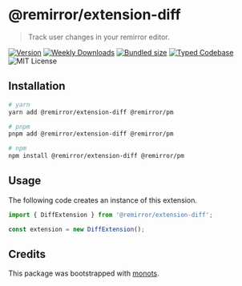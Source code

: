 # @remirror/extension-diff

> Track user changes in your remirror editor.

[![Version][version]][npm] [![Weekly Downloads][downloads-badge]][npm]
[![Bundled size][size-badge]][size] [![Typed Codebase][typescript]](./src/index.ts)
![MIT License][license]

[version]: https://flat.badgen.net/npm/v/@remirror/extension-diff
[npm]: https://npmjs.com/package/@remirror/extension-diff
[license]: https://flat.badgen.net/badge/license/MIT/purple
[size]: https://bundlephobia.com/result?p=@remirror/extension-diff
[size-badge]: https://flat.badgen.net/bundlephobia/minzip/@remirror/extension-diff
[typescript]: https://flat.badgen.net/badge/icon/TypeScript?icon=typescript&label
[downloads-badge]: https://badgen.net/npm/dw/@remirror/extension-diff/red?icon=npm

## Installation

```bash
# yarn
yarn add @remirror/extension-diff @remirror/pm

# pnpm
pnpm add @remirror/extension-diff @remirror/pm

# npm
npm install @remirror/extension-diff @remirror/pm
```

## Usage

The following code creates an instance of this extension.

```ts
import { DiffExtension } from '@remirror/extension-diff';

const extension = new DiffExtension();
```

## Credits

This package was bootstrapped with [monots].

[monots]: https://github.com/monots/monots
